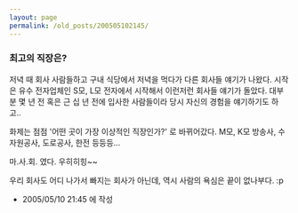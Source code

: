 ```yaml
---
layout: page
permalink: /old_posts/200505102145/
---
```


### 최고의 직장은?

저녁 때 회사 사람들하고 구내 식당에서 저녁을 먹다가 다른 회사들 얘기가 나왔다.
시작은 유수 전자업체인 S모, L모 전자에서 시작해서 이런저런 회사들 얘기가 돌았다.
대부분 몇 년 전 혹은 근 십 년 전에 입사한 사람들이라 당시 자신의 경험을 얘기하기도 하고..

화제는 점점 '어떤 곳이 가장 이상적인 직장인가?' 로 바뀌어갔다.
M모, K모 방송사, 수자원공사, 도로공사, 한전 등등등... 


<a name="139883_1"></a>마.사.회. 였다.
우히히힝~~ 


우리 회사도 어디 나가서 빠지는 회사가 아닌데, 
역시 사람의 욕심은 끝이 없나부다. :p





- 2005/05/10 21:45 에 작성